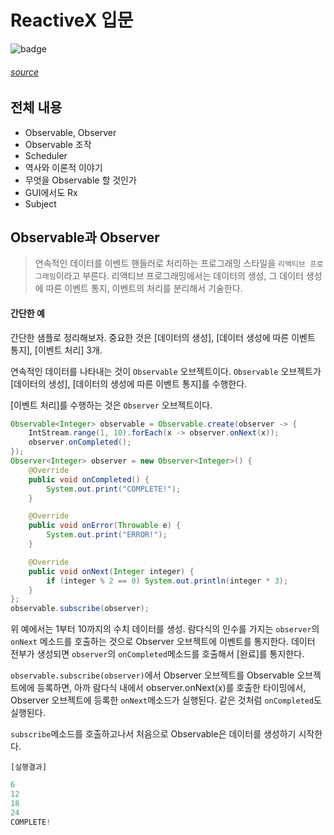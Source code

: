 ReactiveX 입문
=============

![badge](https://img.shields.io/badge/manasobi-RxJava-brightgreen.svg?style=flat-square) 

###### [source](http://bati11blog.hatenablog.com/entry/2015/04/30/170343)

## 전체 내용
- Observable, Observer
- Observable 조작
- Scheduler
- 역사와 이론적 이야기
- 무엇을 Observable 할 것인가
- GUI에서도 Rx 
- Subject

## Observable과 Observer

> 연속적인 데이터를 이벤트 핸들러로 처리하는 프로그래밍 스타일을 `리액티브 프로그래밍`이라고 부른다. 리액티브 프로그래밍에서는 데이터의 생성, 그 데이터 생성에 따른 이벤트 통지, 이벤트의 처리를 분리해서 기술한다.

#### 간단한 예
간단한 샘플로 정리해보자. 중요한 것은 [데이터의 생성], [데이터 생성에 따른 이벤트 통지], [이벤트 처리] 3개.

연속적인 데이터를 나타내는 것이 `Observable` 오브젝트이다. `Observable` 오브젝트가 [데이터의 생성], [데이터의 생성에 따른 이벤트 통지]를 수행한다.

[이벤트 처리]를 수행하는 것은 `Observer` 오브젝트이다.

```java
Observable<Integer> observable = Observable.create(observer -> {
    IntStream.range(1, 10).forEach(x -> observer.onNext(x));
    observer.onCompleted();
});
Observer<Integer> observer = new Observer<Integer>() {
    @Override
    public void onCompleted() {
        System.out.print("COMPLETE!");
    }

    @Override
    public void onError(Throwable e) {
        System.out.print("ERROR!");
    }

    @Override
    public void onNext(Integer integer) {
        if (integer % 2 == 0) System.out.println(integer * 3);
    }
};
observable.subscribe(observer);
```

위 예에서는 1부터 10까지의 수치 데이터를 생성. 람다식의 인수를 가지는 `observer`의 `onNext` 메소드를 호출하는 것으로 Observer 오브젝트에 이벤트를 통지한다. 데이터 전부가 생성되면 `observer`의 `onCompleted`메소드를 호출해서 [완료]를 통지한다.

`observable.subscribe(observer)`에서 Observer 오브젝트를 Observable 오브젝트에에 등록하면, 아까 람다식 내에서 observer.onNext(x)를 호출한 타이밍에서, Observer 오브젝트에 등록한 `onNext`메소드가 실행된다. 같은 것처럼 `onCompleted`도 실행된다.

`subscribe`메소드를 호출하고나서 처음으로 Observable은 데이터를 생성하기 시작한다.

`[실행결과]`
```java
6
12
18
24
COMPLETE!
```



